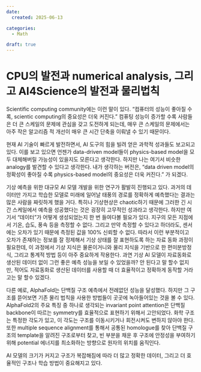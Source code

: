 ```yaml
---
date:
  created: 2025-06-13

categories:
  - Math

draft: true
---
```


# CPU의 발전과 numerical analysis, 그리고 AI4Science의 발전과 물리법칙

Scientific computing community에는 이런 말이 있다.
“컴퓨터의 성능이 좋아질 수록,  scientic computing의 중요성은 더욱 커진다.”
컴퓨팅 성능이 증가할 수록 사람들은 더 큰 스케일의 문제에 관심을 갖고 도전하게 되는데, 매우 큰 스케일의 문제에서는 아주 작은 알고리즘 적 개선이 매우 큰 시간 단축을 이뤄낼 수 있기 때문이다.

현재 AI 기술이 빠르게 발전하면서, AI 도구의 힘을 빌려 얻은 과학적 성과들도 보고되고 있다. 이를 보고 있으면 언젠가 data-driven model들이 physics-based model을 모두 대체해버릴 가능성이 있을지도 모른다고 생각한다. 하지만 나는 여기서 비슷한 analogy를 발견할 수 있다고 생각한다. 내가 생각하는 버전은,
“data driven model의 정확성이 좋아질 수록 physics-based model의 중요성은 더욱 커진다.”
가 되겠다.

<!-- more -->

기상 예측을 위한 대규모 AI 모델 개발을 위한 연구가 활발히 진행되고 있다. 과거의 데이터만 가지고 학습한 모델로 미래에 일어날 태풍의 경로를 정확하게 예측했다는 결과는 많은 사람을 짜릿하게 했을 거다. 특히나 기상현상은 chaotic하기 때문에 그러한 긴 시간 스케일에서 예측을 성공했다는 것은 굉장히 고무적인 성과라고 생각한다. 하지만 여기서 “데이터”가 어떻게 생성되었는지 한 번 들여다볼 필요가 있다. 지구의 모든 지점에서 기온, 습도, 풍속 등을 측정할 수 없다. 그리고 만약 측정할 수 있다고 하더라도, 센서에는 오차가 있기 때문에 측정된 값을 100% 신뢰할 수 없다. 따라서 이런 부분적이고 오차가 존재하는 정보를 잘 정제해서 기상 상태를 잘 표현하도록 하는 자료 동화 과정이 필요한데, 이 과정에서 기상 지식은 물론이거니와 물리 지식을 기반으로 한 편미분방정식, 그리고 통계적 방법 등이 아주 중요하게 작용한다. 과연 기상 AI 모델이 자료동화로 생산된 데이터 없이 그런 좋은 예측 성능을 보일 수 있었을까? 안 된다고 말 할수 없지만, 적어도 자료동화로 생산된 데이터를 사용할 때 더 효율적이고 정확하게 동작할 거라고는 말 할수 있겠다.

다른 예로, AlphaFold는 단백질 구조 예측에서 전례없던 성능을 달성했다. 하지만 그 구조를 뜯어보면 기존 물리 법칙을 사용한 방법들이 곳곳에 녹아들어있는 것을 볼 수 있다. AlphaFold2의 주요 특징 중 하나로 생각되는 invariant point attention은 단백질 backbone이 따르는 symmetry를 효율적으로 표현하기 위해서 고안되었다. 화학 구조는 특정한 각도가 있고, 이 각도는 구조를 이동시키거나 회전시켜도 변하지 않아야 한다. 또한 multiple sequence alignment를 통해서 공통된 homologue를 찾아 단백질 구조의 template을 알려진 구조로부터 찾고, 빈 부분을 채운 후 구조에 안정성을 부여하기 위해 potential 에너지를 최소화하는 방향으로 원자의 위치를 움직인다.

AI 모델의 크기가 커지고 구조가 복잡해짐에 따라 더 많고 정확한 데이터, 그리고 더 효율적인 구조나 학습 방법이 중요해지고 있다.